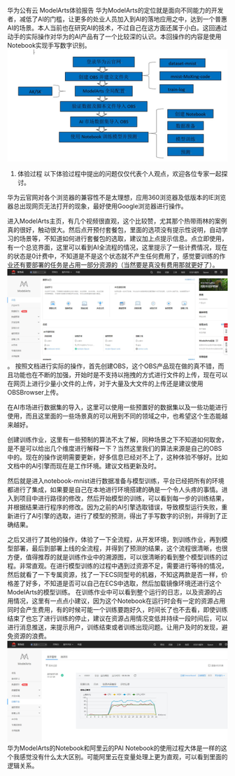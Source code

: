 华为公有云 ModelArts体验报告
华为ModelArts的定位就是面向不同能力的开发者，减低了AI的门槛，让更多的处业人员加入到AI的落地应用之中，达到一个普惠AI的场景。本人当前也在研究AI的技术，不过自己在这方面还属于小白。这回通过动手的实际操作对华为的AI产品有了一个比较深的认识。本回操作的内容是使用Notebook实现手写数字识别。
![image](https://github.com/fjqsun/test/blob/master/0000.JPG)
1.	体验过程
以下体验过程中提出的问题仅仅代表个人观点，欢迎各位专家一起探讨。

华为云官网对各个浏览器的兼容性不是太理想，应用360浏览器及低版本的IE浏览器总出现网页无法打开的现象，最好使用Google浏览器进行操作。

进入ModelArts主页，有几个视频很直观，这个比较赞，尤其那个热带雨林的案例真的很好，触动很大。然后点开预付套餐包，里面的选项没有提示性说明，自动学习的场景等，不知道如何进行套餐包的选取，建议加上点提示信息。点立即使用，有一个总览界面，这里可以看到AI全流程的情况，这里提示了一些计费情况，现在的状态是0计费中，不知道是不是这个状态就不产生任何费用了，感觉要训练的作业还有要部署的任务是占用一部分资源的（当然要是真没有费用那就更好了）。
![image](https://github.com/fjqsun/test/blob/master/0.JPG)
 。
按照文档进行实际的操作，首先创建OBS，这个OBS产品现在做的真不错，而且功能也在不断的加强，开始时是不支持以拖拽的方式进行文件的上传，现在可以在网页上进行少量小文件的上传，对于大量及大文件的上传还是建议使用OBSBrowser上传。
 
在AI市场进行数据集的导入，这里可以使用一些预置好的数据集以及一些功能进行使用，而且这里面的一些场景真的可以用到不同的领域之中，也希望这个生态能越来越好。
 
创建训练作业，这里有一些预制的算法不太了解，同种场景之下不知道如何取舍，是不是可以给出几个维度进行解释一下？当然这里我们的算法来源是自己的OBS中的。现在的操作说明需要更新，好多信息已经对不上了，这种体验不够好。比如文档中的AI引擎而现在是工作环境。建议文档更新及时。
  
然后就是进入notebook-mnist进行数据准备与模型训练，平台已经把所有的环境都进行了集成，如果要是自己在本地进行环境搭建的确是一个令人头疼的事情。进入到项目中进行路径的修改，然后开始模型的训练，可以看到每一步的训练结果，并根据结果进行程序的修改。因为之前的AI引擎选取错误，导致模型运行失败，重新进行了AI引擎的选取，进行了模型的预测，得出了手写数字的识别，并得到了正确结果。
 

之后又进行了其他的操作，体验了一下全流程，从开发环境，到训练作业，再到模型部署，最后到部署上线的全流程，并得到了预测的结果，这个流程很清晰，也很方便，值得推荐的就是训练作业中的溯源图，可以很清晰的看到整个模型训练的过程。非常直观。在进行模型训练的过程中遇到过资源不足，需要进行等待的情况，然后就看了一下专属资源，找了一下ECS同型号的机器，不知这两款是否一样，价格差了好多，不知道是否可以自己在ECS中选取，然后加载镜像环境还进行这个ModelArts的模型训练。
在训练作业中可以看到整个运行的日志，以及资源的占用情况，这里有一点点小建议，因为这个Notebook在运行时会有一定的资源占用同时会产生费用，有的时候可能一个训练要跑好久，时间长了也不去看，即使训练结束了也忘了进行训练的停止，建议在资源占用情况变低并持续一段时间后，可以进行消息推送，来提示用户，训练结束或者训练出现问题。让用户及时的发现，避免资源的浪费。
 ![image](https://github.com/fjqsun/test/blob/master/10.JPG)
华为ModelArts的Notebook和阿里云的PAI Notebook的使用过程大体是一样的这个我感觉没有什么太大区别。可能阿里云在变量处理上更为直观，可以看到里面的逻辑关系。

